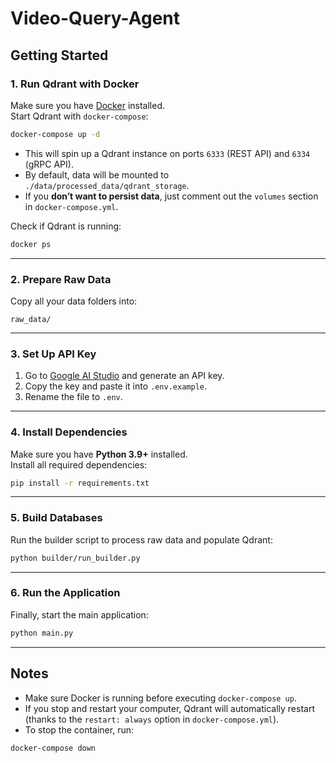 # Video-Query-Agent

## Getting Started

### 1. Run Qdrant with Docker
Make sure you have [Docker](https://docs.docker.com/get-docker/) installed.  
Start Qdrant with `docker-compose`:

```bash
docker-compose up -d
```

- This will spin up a Qdrant instance on ports `6333` (REST API) and `6334` (gRPC API).  
- By default, data will be mounted to `./data/processed_data/qdrant_storage`.  
- If you **don’t want to persist data**, just comment out the `volumes` section in `docker-compose.yml`.

Check if Qdrant is running:

```bash
docker ps
```

---

### 2. Prepare Raw Data
Copy all your data folders into:

```
raw_data/
```

---

### 3. Set Up API Key
1. Go to [Google AI Studio](https://ai.google.dev/) and generate an API key.  
2. Copy the key and paste it into `.env.example`.  
3. Rename the file to `.env`.

---

### 4. Install Dependencies
Make sure you have **Python 3.9+** installed.  
Install all required dependencies:

```bash
pip install -r requirements.txt
```

---

### 5. Build Databases
Run the builder script to process raw data and populate Qdrant:

```bash
python builder/run_builder.py
```

---

### 6. Run the Application
Finally, start the main application:

```bash
python main.py
```

---

## Notes
- Make sure Docker is running before executing `docker-compose up`.  
- If you stop and restart your computer, Qdrant will automatically restart (thanks to the `restart: always` option in `docker-compose.yml`).  
- To stop the container, run:

```bash
docker-compose down
```
